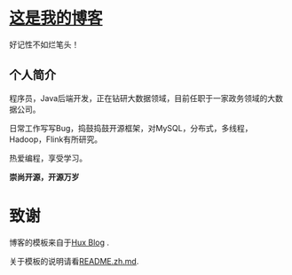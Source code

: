 # [这是我的博客](https://birdsnail.github.io/)

好记性不如烂笔头！



## 个人简介

程序员，Java后端开发，正在钻研大数据领域，目前任职于一家政务领域的大数据公司。

日常工作写写Bug，捣鼓捣鼓开源框架，对MySQL，分布式，多线程，Hadoop，Flink有所研究。

热爱编程，享受学习。



**崇尚开源，开源万岁**

# 致谢

博客的模板来自于[Hux Blog](https://github.com/Huxpro/huxpro.github.io) .

关于模板的说明请看[README.zh.md](https://github.com/BirdSnail/BirdSnail.github.io/blob/master/README.zh.md).

